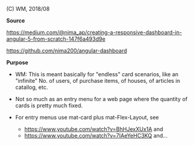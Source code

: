 (C) WM, 2018/08

**Source**


 https://medium.com/@nima_ap/creating-a-responsive-dashboard-in-angular-5-from-scratch-147f6a493d9e
 
 https://github.com/nima200/angular-dashboard
 
 
 **Purpose**
 * WM: This is meant basically for "endless" card scenarios, like an "infinite" No. of users, of purchase items, of houses, of articles in catallog, etc.
 * Not so much as an entry menu for a web page where the quantity of cards is pretty much fixed.
 * For entry menus use mat-card plus mat-Flex-Layout, see
 
    * https://www.youtube.com/watch?v=BhHJexXUx1A and
    * https://www.youtube.com/watch?v=7IAeYeHC3KQ and...
    
 
 
